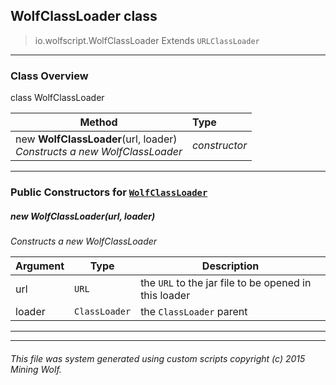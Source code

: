 ## WolfClassLoader __class__

>io.wolfscript.WolfClassLoader
>Extends `URLClassLoader`

---

### Class Overview

class WolfClassLoader

Method | Type   
--- | :--- 
new __WolfClassLoader__(url, loader) <br> _Constructs a new WolfClassLoader_ | _constructor_



---

### Public Constructors for [`WolfClassLoader`](WolfClassLoader.md)

##### <a id='wolfclassloader'></a>new __WolfClassLoader__(url, loader) 

_Constructs a new WolfClassLoader_

Argument | Type | Description  
--- | --- | --- 
url | `URL` | the `URL` to the jar file to be opened in this loader
loader | `ClassLoader` | the `ClassLoader` parent

---
---


###### This file was system generated using custom scripts copyright (c) 2015 Mining Wolf.
	

